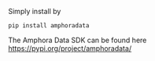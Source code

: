 Simply install by
```
pip install amphoradata
```

The Amphora Data SDK can be found here https://pypi.org/project/amphoradata/
